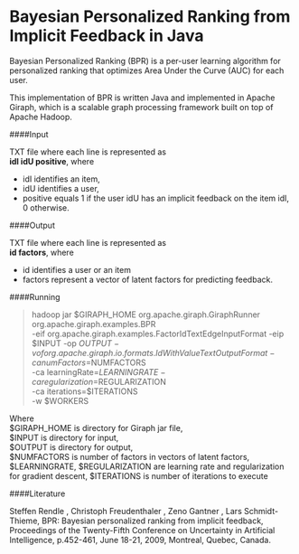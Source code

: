 Bayesian Personalized Ranking from Implicit Feedback in Java
===============
Bayesian Personalized Ranking (BPR) is a per-user learning algorithm for personalized ranking that optimizes Area Under the Curve (AUC) for each user.

This implementation of BPR is written Java and implemented in Apache Giraph, which is a scalable graph processing framework built on top of Apache Hadoop.

####Input

TXT file where each line is represented as  
**idI idU positive**, where
- idI identifies an item,
- idU identifies a user,
- positive equals 1 if the user idU has an implicit feedback on the item idI, 0 otherwise.

####Output

TXT file where each line is represented as  
**id factors**, where
- id identifies a user or an item
- factors represent a vector of latent factors for predicting feedback. 

####Running

>hadoop jar $GIRAPH_HOME org.apache.giraph.GiraphRunner  
org.apache.giraph.examples.BPR  
-eif org.apache.giraph.examples.FactorIdTextEdgeInputFormat 
-eip $INPUT 
-op $OUTPUT 
-vof org.apache.giraph.io.formats.IdWithValueTextOutputFormat 
-ca numFactors=$NUMFACTORS  
-ca learningRate=$LEARNINGRATE  
-ca regularization=$REGULARIZATION  
-ca iterations=$ITERATIONS  
-w $WORKERS   

Where   
$GIRAPH_HOME is directory for Giraph jar file,  
$INPUT is directory for input,  
$OUTPUT is directory for output,  
$NUMFACTORS is number of factors in vectors of latent factors,  
$LEARNINGRATE, $REGULARIZATION are learning rate and regularization for gradient descent, 
$ITERATIONS is number of iterations to execute

####Literature

Steffen Rendle , Christoph Freudenthaler , Zeno Gantner , Lars Schmidt-Thieme, BPR: Bayesian personalized ranking from implicit feedback, Proceedings of the Twenty-Fifth Conference on Uncertainty in Artificial Intelligence, p.452-461, June 18-21, 2009, Montreal, Quebec, Canada.
